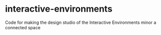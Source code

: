# interactive-environments
Code for making the design studio of the Interactive Environments minor a connected space

